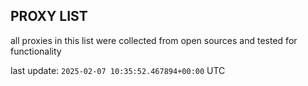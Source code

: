 ## PROXY LIST

all proxies in this list were collected from open sources and tested for functionality

last update: `2025-02-07 10:35:52.467894+00:00` UTC